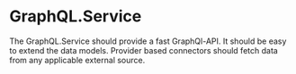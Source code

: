 # GraphQL.Service
The GraphQL.Service should provide a fast GraphQl-API. It should be easy to extend the data models. Provider based connectors should fetch data from any applicable external source.
